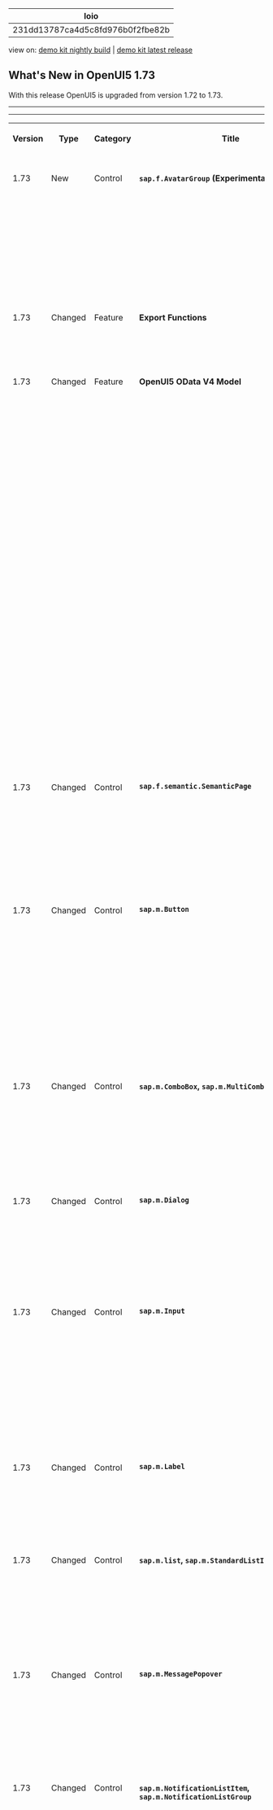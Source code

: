 <!-- loio231dd13787ca4d5c8fd976b0f2fbe82b -->

| loio |
| -----|
| 231dd13787ca4d5c8fd976b0f2fbe82b |

<div id="loio">

view on: [demo kit nightly build](https://sdk.openui5.org/nightly/#/topic/231dd13787ca4d5c8fd976b0f2fbe82b) | [demo kit latest release](https://sdk.openui5.org/topic/231dd13787ca4d5c8fd976b0f2fbe82b)</div>

## What's New in OpenUI5 1.73

With this release OpenUI5 is upgraded from version 1.72 to 1.73.

***

** **


<table>
<tr>
<th valign="top">

Version



</th>
<th valign="top">

Type



</th>
<th valign="top">

Category



</th>
<th valign="top">

Title



</th>
<th valign="top">

Description



</th>
<th valign="top">

Action



</th>
<th valign="top">

Available as of



</th>
</tr>
<tr>
<td valign="top">

 1.73 



</td>
<td valign="top">

 New 



</td>
<td valign="top">

 Control 



</td>
<td valign="top">

 **`sap.f.AvatarGroup` \(Experimental\)** 



</td>
<td valign="top">

**`sap.f.AvatarGroup` \(Experimental\)**

`AvatarGroup` is used to display a group of related avatars, arranged horizontally. The control allows you to display the avatars in different sizes, depending on your use case. Two group types are available: `Group` and `Individual`.

 ![](images/loiod2ac28d2859f484fb9228049eefe0372_HiRes.gif) 

For more information, see the [API Reference](https://sdk.openui5.org/api/sap.f.AvatarGroup) and the [Samples](https://sdk.openui5.org/entity/sap.f.AvatarGroup).

<sub>New•Control•Info Only•1.73</sub>



</td>
<td valign="top">

Info Only



</td>
<td valign="top">

2019-12-05



</td>
</tr>
<tr>
<td valign="top">

 1.73 



</td>
<td valign="top">

 Changed 



</td>
<td valign="top">

 Feature 



</td>
<td valign="top">

 **Export Functions** 



</td>
<td valign="top">

**Export Functions**

The `sap.ui.core.util.Export` class has been deprecated.

<sub>Changed•Feature•Info Only•1.73</sub>



</td>
<td valign="top">

 Info Only 



</td>
<td valign="top">

2019-12-05



</td>
</tr>
<tr>
<td valign="top">

 1.73 



</td>
<td valign="top">

 Changed 



</td>
<td valign="top">

 Feature 



</td>
<td valign="top">

 **OpenUI5 OData V4 Model** 



</td>
<td valign="top">

**OpenUI5 OData V4 Model**

The new version of the OpenUI5 OData V4 model introduces the following features:

-   Binding of operation parameters as described in [OData Operations](OData_Operations_b54f789.md) in the OpenUI5 documentation.

-   Methods for finding bindings that have become public:

    -   `sap.ui.model.odata.v4.ODataModel#getAllBindings`
    -   `sap.ui.model.Binding#getPath` 
    -   `sap.ui.model.Binding#getContext`
    -   `sap.ui.model.Binding#getModel`


> ### Restriction:  
> Due to the limited feature scope of this version of the OpenUI5 OData V4 model, check that all required features are in place before developing applications. Double-check the detailed documentation of the features, as certain parts of a feature may be missing. While we aim to be compatible with existing controls, some controls might not work due to small incompatibilities compared to `sap.ui.model.odata.(v2.)ODataModel`, or due to missing features in the model \(such as tree binding\). This also applies to controls such as `TreeTable` and `AnalyticalTable`, which are not supported in combination with the OpenUI5 OData V4 model. The interface for applications has been changed for easier and more efficient use of the model. For a summary of these changes, see [Changes Compared to OData V2 Model](Changes_Compared_to_OData_V2_Model_abd4d7c.md).

For more information, see [OData V4 Model](OData_V4_Model_5de13cf.md), the [API Reference](https://sdk.openui5.org/api/sap.ui.model.odata.v4), and the [Samples](https://sdk.openui5.org/entity/sap.ui.model.odata.v4.ODataModel).

<sub>Changed•Feature•Info Only•1.73</sub>



</td>
<td valign="top">

 Info Only 



</td>
<td valign="top">

2019-12-05



</td>
</tr>
<tr>
<td valign="top">

 1.73 



</td>
<td valign="top">

 Changed 



</td>
<td valign="top">

 Control 



</td>
<td valign="top">

 **`sap.f.semantic.SemanticPage`** 



</td>
<td valign="top">

**`sap.f.semantic.SemanticPage`**

The `fitContent` property of the `sap.f.DynamicPage` control is now also exposed in `sap.f.semantic.SemanticPage`. It's used to optimize the responsiveness and behavior of the control and we recommend using this property when displaying content of adaptive controls that stretch to fill the available space.For more information, see the [API Reference](https://sdk.openui5.org/api/sap.f.semantic.SemanticPage).

<sub>Changed•Control•Info Only•1.73</sub>



</td>
<td valign="top">

 Info Only 



</td>
<td valign="top">

2019-12-05



</td>
</tr>
<tr>
<td valign="top">

 1.73 



</td>
<td valign="top">

 Changed 



</td>
<td valign="top">

 Control 



</td>
<td valign="top">

 **`sap.m.Button`** 



</td>
<td valign="top">

**`sap.m.Button`**

Four new button types were introduced in the `sap.m.ButtonType` enum. Designed as message triggering buttons, use them to open `sap.m.MessagePopover`. Each button type has a dedicated meaning.

-   Critical
-   Negative
-   Success
-   Neutral

 ![](images/loiodbf0df86dd374616b631e278ab40f5de_LowRes.png) 

For more information, see the [API Reference](https://sdk.openui5.org/api/sap.m.ButtonType).

<sub>Changed•Control•Info Only•1.73</sub>



</td>
<td valign="top">

 Info Only 



</td>
<td valign="top">

2019-12-05



</td>
</tr>
<tr>
<td valign="top">

 1.73 



</td>
<td valign="top">

 Changed 



</td>
<td valign="top">

 Control 



</td>
<td valign="top">

 **`sap.m.ComboBox`, `sap.m.MultiComboBox`** 



</td>
<td valign="top">

**`sap.m.ComboBox`, `sap.m.MultiComboBox`**

We have updated the behavior of the `showItems` method. When the control's picker is opened, the dropdown arrow is not in pressed state, as it was previously. Now, pressing the dropdown arrow for the first time opens the control's picker with all items, and with the second press the picker is closed. For more information, see the [API Reference](https://sdk.openui5.org/api/sap.m.ComboBoxBase).

<sub>Changed•Control•Info Only•1.73</sub>



</td>
<td valign="top">

 Info Only 



</td>
<td valign="top">

2019-12-05



</td>
</tr>
<tr>
<td valign="top">

 1.73 



</td>
<td valign="top">

 Changed 



</td>
<td valign="top">

 Control 



</td>
<td valign="top">

 **`sap.m.Dialog`** 



</td>
<td valign="top">

**`sap.m.Dialog`**

We have enabled responsive padding support. Application developers can now configure `sap.m.Dialog` and enable its responsive padding in the SAP Fiori 3 themes.

For more information, see [Enabling Responsive Paddings According to the Control Width](Enabling_Responsive_Paddings_According_to_the_Control_Width_3b718b5.md).

<sub>Changed•Control•Info Only•1.73</sub>



</td>
<td valign="top">

 Info Only 



</td>
<td valign="top">

2019-12-05



</td>
</tr>
<tr>
<td valign="top">

 1.73 



</td>
<td valign="top">

 Changed 



</td>
<td valign="top">

 Control 



</td>
<td valign="top">

 **`sap.m.Input`** 



</td>
<td valign="top">

**`sap.m.Input`**

A `change` event is now fired when the browser autofill fills an input.

> ### Note:  
> If `showValueHelp` or `showSuggestion` are set to `true`, the native browser autofill will not fire a `change` event.

 For more information, see the [API Reference](https://sdk.openui5.org/api/sap.m.Input). 

<sub>Changed•Control•Info Only•1.73</sub>



</td>
<td valign="top">

 Info Only 



</td>
<td valign="top">

2019-12-05



</td>
</tr>
<tr>
<td valign="top">

 1.73 



</td>
<td valign="top">

 Changed 



</td>
<td valign="top">

 Control 



</td>
<td valign="top">

 **`sap.m.Label`** 



</td>
<td valign="top">

**`sap.m.Label`**

A visual change was introduced for the `sap.m.Label` control to align it with SAP Fiori Design Guidelines. The asterisk is now positioned on the right side of the text. For more information, see the [API Reference](https://sdk.openui5.org/api/sap.m.Label) and the [Sample](https://sdk.openui5.org/entity/sap.m.Label/sample/sap.m.sample.Label).

<sub>Changed•Control•Info Only•1.73</sub>



</td>
<td valign="top">

 Info Only 



</td>
<td valign="top">

2019-12-05



</td>
</tr>
<tr>
<td valign="top">

 1.73 



</td>
<td valign="top">

 Changed 



</td>
<td valign="top">

 Control 



</td>
<td valign="top">

 **`sap.m.list`, `sap.m.StandardListItem`** 



</td>
<td valign="top">

**`sap.m.list`, `sap.m.StandardListItem`**

The usability of the additional information text and its combination with title and description has been improved for these controls. The information text is no longer truncated if it is shorter than or equal to the character limit predefined by the control. For more information, see the [Card Explorer](https://sdk.openui5.org/test-resources/sap/ui/integration/demokit/cardExplorer/webapp/index.html#/explore/list/numeric).

<sub>Changed•Control•Info Only•1.73</sub>



</td>
<td valign="top">

 Info Only 



</td>
<td valign="top">

2019-12-05



</td>
</tr>
<tr>
<td valign="top">

 1.73 



</td>
<td valign="top">

 Changed 



</td>
<td valign="top">

 Control 



</td>
<td valign="top">

 **`sap.m.MessagePopover`** 



</td>
<td valign="top">

**`sap.m.MessagePopover`**

We have exposed the `groupItems` property and `navigateBack` function as APIs in the control. Using the `navigateBack` function you can navigate back to the list page, and with the `groupItems` property you can configure whether or not items should be grouped. For more information, see the [API Reference](https://sdk.openui5.org/api/sap.m.MessagePopover). 

<sub>Changed•Control•Info Only•1.73</sub>



</td>
<td valign="top">

 Info Only 



</td>
<td valign="top">

2019-12-05



</td>
</tr>
<tr>
<td valign="top">

 1.73 



</td>
<td valign="top">

 Changed 



</td>
<td valign="top">

 Control 



</td>
<td valign="top">

 **`sap.m.NotificationListItem`, `sap.m.NotificationListGroup`** 



</td>
<td valign="top">

**`sap.m.NotificationListItem`, `sap.m.NotificationListGroup`**

We have redesigned the notifications, and now they are lighter, easy to use, and aligned with the SAP Fiori 3 user experience. The changes include:

-   The priority of the notifications is now visualized with a status icon.
-   Action buttons in the `sap.m.OverflowToolbar` could now be hidden.
-   Collapse/expand functionality of the `sap.m.NotificationListGroup` is implemented with an arrow button instead of text.
-   For the `sap.m.NotificationListGroup`, we have enabled an item counter, which represents the count of currently loaded items inside this group. It can be visible or hidden using the new `showItemsCounter` property.
-   The new `authorInitials` property is now introduced for `sap.m.NotificationListItem`. It is visualized as an avatar, and used as a fallback when the `authorPicture` is not provided. The background color of the avatar is chosen randomly.

For more information, see the [API Reference](https://sdk.openui5.org/api/sap.m.NotificationListGroup) and the [Samples](https://sdk.openui5.org/entity/sap.m.NotificationListGroup). 

<sub>Changed•Control•Info Only•1.73</sub>



</td>
<td valign="top">

 Info Only 



</td>
<td valign="top">

2019-12-05



</td>
</tr>
<tr>
<td valign="top">

 1.73 



</td>
<td valign="top">

 Changed 



</td>
<td valign="top">

 Control 



</td>
<td valign="top">

 **`sap.m.NumericContent`** 



</td>
<td valign="top">

**`sap.m.NumericContent`**

A new `adaptiveFontSize` property is now introduced to meet different country/locale requirements according to the Unicode Common Locale Data Repository \(CLDR\). For more information, see the [API Reference](https://sdk.openui5.org/api/sap.m.NumericContent) and [CLDR](http://cldr.unicode.org/).

<sub>Changed•Control•Info Only•1.73</sub>



</td>
<td valign="top">

 Info Only 



</td>
<td valign="top">

2019-12-05



</td>
</tr>
<tr>
<td valign="top">

 1.73 



</td>
<td valign="top">

 Changed 



</td>
<td valign="top">

 Control 



</td>
<td valign="top">

 **`sap.m.PlanningCalendar`** 



</td>
<td valign="top">

**`sap.m.PlanningCalendar`**

We have added a new `headerId` parameter to the `rowHeaderClick` event, which enables developers to directly access row header by ID.

> ### Note:  
> Do not use this feature for `PlanningCalendar`’s `rowHeader` modification.

For more information, see the [API Reference](https://sdk.openui5.org/api/sap.m.PlanningCalendar).

<sub>Changed•Control•Info Only•1.73</sub>



</td>
<td valign="top">

 Info Only 



</td>
<td valign="top">

2019-12-05



</td>
</tr>
<tr>
<td valign="top">

 1.73 



</td>
<td valign="top">

 Changed 



</td>
<td valign="top">

 Control 



</td>
<td valign="top">

 **`sap.m.ProgressIndicator`** 



</td>
<td valign="top">

**`sap.m.ProgressIndicator`**

With the new `displayAnimation` property, you can now determine whether a percentage change is displayed with or without animation.For more information, see the [API Reference](https://sdk.openui5.org/api/sap.m.ProgressIndicator) and the [Sample](https://sdk.openui5.org/entity/sap.m.ProgressIndicator/sample/sap.m.sample.ProgressIndicator).

<sub>Changed•Control•Info Only•1.73</sub>



</td>
<td valign="top">

 Info Only 



</td>
<td valign="top">

2019-12-05



</td>
</tr>
<tr>
<td valign="top">

 1.73 



</td>
<td valign="top">

 Changed 



</td>
<td valign="top">

 Control 



</td>
<td valign="top">

 **`sap.ui.integration.widgets.Card`** 



</td>
<td valign="top">

**`sap.ui.integration.widgets.Card`**

-   We have improved the support for the relative date ranges. This allows the card developers to use date ranges, such as `lastYear` or `nextQuarter` inside the card's manifest. Such automatically calculated date ranges can be used in data requests or other card attributes. For more information, see [Integration Card Date Range Handling](https://sdk.openui5.org/test-resources/sap/ui/integration/demokit/cardExplorer/webapp/index.html#/learn/featureDateRangeHandling) in the Card Explorer.
-   We have added a new `format` namespace to hold formatters used in expression bindings, and added a predefined `date` formatter method to it. For more information, see the [Sample](https://sdk.openui5.org/test-resources/sap/ui/integration/demokit/cardExplorer/webapp/index.html#/explore/dateAndTime) in the Card Explorer.
-   The custom HTML element to consume cards on any web page is refactored. Now, height and width are specified in the standard CSS syntax and no longer as separate tag attributes. For more information, see the [Sample](https://sdk.openui5.org/test-resources/sap/ui/integration/demokit/cardExplorer/webapp/index.html#/explore/htmlConsumption) in the Card Explorer.

<sub>Changed•Control•Info Only•1.73</sub>



</td>
<td valign="top">

 Info Only 



</td>
<td valign="top">

2019-12-05



</td>
</tr>
<tr>
<td valign="top">

 1.73 



</td>
<td valign="top">

 Changed 



</td>
<td valign="top">

 Control 



</td>
<td valign="top">

 **`sap.ui.layout.cssgrid.ResponsiveColumnLayout`** 



</td>
<td valign="top">

**`sap.ui.layout.cssgrid.ResponsiveColumnLayout`**

This control now also supports Microsoft Internet Explorer 11, due to the implemented polyfill. For more information, see the [API Reference](https://sdk.openui5.org/api/sap.ui.layout.cssgrid.CSSGrid) and the [Sample](https://sdk.openui5.org/entity/sap.ui.layout.cssgrid.CSSGrid/sample/sap.ui.layout.sample.GridResponsiveColumnLayout).

<sub>Changed•Control•Info Only•1.73</sub>



</td>
<td valign="top">

 Info Only 



</td>
<td valign="top">

2019-12-05



</td>
</tr>
<tr>
<td valign="top">

 1.73 



</td>
<td valign="top">

 Changed 



</td>
<td valign="top">

 Control 



</td>
<td valign="top">

 **`sap.ui.table.AnalyticalTable`, `sap.ui.table.Table`, `sap.ui.table.TreeTable`** 



</td>
<td valign="top">

**`sap.ui.table.AnalyticalTable`, `sap.ui.table.Table`, `sap.ui.table.TreeTable`**

The `navigated` property that was introduced in version 1.72 is now also available for these controls \(if no row actions are available\). The property shows a navigation indicator at the end of a row to indicate that the user has either already navigated to further details or can navigate to further details from the item, depending on the application use case. For more information, see the [API Reference](https://sdk.openui5.org/api/sap.ui.table.RowSettings) and the [Sample](https://sdk.openui5.org/entity/sap.ui.table.Table/sample/sap.ui.table.sample.RowAction).

<sub>Changed•Control•Info Only•1.73</sub>



</td>
<td valign="top">

 Info Only 



</td>
<td valign="top">

2019-12-05



</td>
</tr>
<tr>
<td valign="top">

 1.73 



</td>
<td valign="top">

 Changed 



</td>
<td valign="top">

 Control 



</td>
<td valign="top">

 **`sap.uxap.ObjectPageHeader`** 



</td>
<td valign="top">

**`sap.uxap.ObjectPageHeader`**

With the new `objectImageBackgroundColor` property, you can now determine the background color of the icon or the image placeholder used in the `sap.uxap.ObjectPageHeader`.For more information, see the [API Reference](https://sdk.openui5.org/api/sap.uxap.ObjectPageHeader) and the [Sample](https://sdk.openui5.org/entity/sap.uxap.ObjectPageLayout/sample/sap.uxap.sample.ObjectPageHeaderContentPriorities).

<sub>Changed•Control•Info Only•1.73</sub>



</td>
<td valign="top">

 Info Only 



</td>
<td valign="top">

2019-12-05



</td>
</tr>
<tr>
<td valign="top">

 1.73 



</td>
<td valign="top">

 Changed 



</td>
<td valign="top">

 Control 



</td>
<td valign="top">

 **`sap.uxap.ObjectPageLayout`** 



</td>
<td valign="top">

**`sap.uxap.ObjectPageLayout`**

With the new `sectionChange` event, you can identify when the page is scrolled to a specific section. The `section` and `subSection` event parameters are provided when the event is fired.For more information, see the [API Reference](https://sdk.openui5.org/api/sap.uxap.ObjectPageLayout).

<sub>Changed•Control•Info Only•1.73</sub>



</td>
<td valign="top">

 Info Only 



</td>
<td valign="top">

2019-12-05



</td>
</tr>
<tr>
<td valign="top">

 1.73 



</td>
<td valign="top">

 New 



</td>
<td valign="top">

 Feature 



</td>
<td valign="top">

 **Demo Kit Search Highlighting** 



</td>
<td valign="top">

**Demo Kit Search Highlighting**

You can now easily find the results you're interested in with the new search highlighting functionality that we implemented for the *Search Results* page and the *API Reference* tree filter.

 ![](images/loio040558940043445a9299e24b37aef5c5_HiRes.gif) 

<sub>New•Feature•Info Only•1.73</sub>



</td>
<td valign="top">

 Info Only 



</td>
<td valign="top">

2019-12-05



</td>
</tr>
</table>

**Parent topic:** [Previous Versions](Previous_Versions_6660a59.md "")

**Related Information**  


[What's New in OpenUI5 1.113](What_s_New_in_OpenUI5_1_113_a9553fe.md "With this release OpenUI5 is upgraded from version 1.112 to 1.113.")

[What's New in OpenUI5 1.112](What_s_New_in_OpenUI5_1_112_34afc69.md "With this release OpenUI5 is upgraded from version 1.111 to 1.112.")

[What's New in OpenUI5 1.111](What_s_New_in_OpenUI5_1_111_7a67837.md "With this release OpenUI5 is upgraded from version 1.110 to 1.111.")

[What's New in OpenUI5 1.110](What_s_New_in_OpenUI5_1_110_71a855c.md "With this release OpenUI5 is upgraded from version 1.109 to 1.110.")

[What's New in OpenUI5 1.109](What_s_New_in_OpenUI5_1_109_3264bd2.md "With this release OpenUI5 is upgraded from version 1.108 to 1.109.")

[What's New in OpenUI5 1.108](What_s_New_in_OpenUI5_1_108_66e33f0.md "With this release OpenUI5 is upgraded from version 1.107 to 1.108.")

[What's New in OpenUI5 1.107](What_s_New_in_OpenUI5_1_107_d4ff916.md "With this release OpenUI5 is upgraded from version 1.106 to 1.107.")

[What's New in OpenUI5 1.106](What_s_New_in_OpenUI5_1_106_5b497b0.md "With this release OpenUI5 is upgraded from version 1.105 to 1.106.")

[What's New in OpenUI5 1.105](What_s_New_in_OpenUI5_1_105_4d6c00e.md "With this release OpenUI5 is upgraded from version 1.104 to 1.105.")

[What's New in OpenUI5 1.104](What_s_New_in_OpenUI5_1_104_69e567c.md "With this release OpenUI5 is upgraded from version 1.103 to 1.104.")

[What's New in OpenUI5 1.103](What_s_New_in_OpenUI5_1_103_0e98c76.md "With this release OpenUI5 is upgraded from version 1.102 to 1.103.")

[What's New in OpenUI5 1.102](What_s_New_in_OpenUI5_1_102_f038c99.md "With this release OpenUI5 is upgraded from version 1.101 to 1.102.")

[What's New in OpenUI5 1.101](What_s_New_in_OpenUI5_1_101_7733b00.md "With this release OpenUI5 is upgraded from version 1.100 to 1.101.")

[What's New in OpenUI5 1.100](What_s_New_in_OpenUI5_1_100_27dec1d.md "With this release OpenUI5 is upgraded from version 1.99 to 1.100.")

[What's New in OpenUI5 1.99](What_s_New_in_OpenUI5_1_99_4f35848.md "With this release OpenUI5 is upgraded from version 1.98 to 1.99.")

[What's New in OpenUI5 1.98](What_s_New_in_OpenUI5_1_98_d9f16f2.md "With this release OpenUI5 is upgraded from version 1.97 to 1.98.")

[What's New in OpenUI5 1.97](What_s_New_in_OpenUI5_1_97_fa0e282.md "With this release OpenUI5 is upgraded from version 1.96 to 1.97.")

[What's New in OpenUI5 1.96](What_s_New_in_OpenUI5_1_96_7a9269f.md "With this release OpenUI5 is upgraded from version 1.95 to 1.96.")

[What's New in OpenUI5 1.95](What_s_New_in_OpenUI5_1_95_a1aea67.md "With this release OpenUI5 is upgraded from version 1.94 to 1.95.")

[What's New in OpenUI5 1.94](What_s_New_in_OpenUI5_1_94_c40f1e6.md "With this release OpenUI5 is upgraded from version 1.93 to 1.94.")

[What's New in OpenUI5 1.93](What_s_New_in_OpenUI5_1_93_f273340.md "With this release OpenUI5 is upgraded from version 1.92 to 1.93.")

[What's New in OpenUI5 1.92](What_s_New_in_OpenUI5_1_92_1ef345d.md "With this release OpenUI5 is upgraded from version 1.91 to 1.92.")

[What's New in OpenUI5 1.91](What_s_New_in_OpenUI5_1_91_0a2bd79.md "With this release OpenUI5 is upgraded from version 1.90 to 1.91.")

[What's New in OpenUI5 1.90](What_s_New_in_OpenUI5_1_90_91c10c2.md "With this release OpenUI5 is upgraded from version 1.89 to 1.90.")

[What's New in OpenUI5 1.89](What_s_New_in_OpenUI5_1_89_e56cddc.md "With this release OpenUI5 is upgraded from version 1.88 to 1.89.")

[What's New in OpenUI5 1.88](What_s_New_in_OpenUI5_1_88_e15a206.md "With this release OpenUI5 is upgraded from version 1.87 to 1.88.")

[What's New in OpenUI5 1.87](What_s_New_in_OpenUI5_1_87_b506da7.md "With this release OpenUI5 is upgraded from version 1.86 to 1.87.")

[What's New in OpenUI5 1.86](What_s_New_in_OpenUI5_1_86_4c1c959.md "With this release OpenUI5 is upgraded from version 1.85 to 1.86.")

[What's New in OpenUI5 1.85](What_s_New_in_OpenUI5_1_85_1d18eb5.md "With this release OpenUI5 is upgraded from version 1.84 to 1.85.")

[What's New in OpenUI5 1.84](What_s_New_in_OpenUI5_1_84_dc76640.md "With this release OpenUI5 is upgraded from version 1.82 to 1.84.")

[What's New in OpenUI5 1.82](What_s_New_in_OpenUI5_1_82_3a8dd13.md "With this release OpenUI5 is upgraded from version 1.81 to 1.82.")

[What's New in OpenUI5 1.81](What_s_New_in_OpenUI5_1_81_f5e2a21.md "With this release OpenUI5 is upgraded from version 1.80 to 1.81.")

[What's New in OpenUI5 1.80](What_s_New_in_OpenUI5_1_80_8cee506.md "With this release OpenUI5 is upgraded from version 1.79 to 1.80.")

[What's New in OpenUI5 1.79](What_s_New_in_OpenUI5_1_79_99c4cdc.md "With this release OpenUI5 is upgraded from version 1.78 to 1.79.")

[What's New in OpenUI5 1.78](What_s_New_in_OpenUI5_1_78_f09b63e.md "With this release OpenUI5 is upgraded from version 1.77 to 1.78.")

[What's New in OpenUI5 1.77](What_s_New_in_OpenUI5_1_77_c46b439.md "With this release OpenUI5 is upgraded from version 1.76 to 1.77.")

[What's New in OpenUI5 1.76](What_s_New_in_OpenUI5_1_76_aad03b5.md "With this release OpenUI5 is upgraded from version 1.75 to 1.76.")

[What's New in OpenUI5 1.75](What_s_New_in_OpenUI5_1_75_5cbb62d.md "With this release OpenUI5 is upgraded from version 1.74 to 1.75.")

[What's New in OpenUI5 1.74](What_s_New_in_OpenUI5_1_74_c22208a.md "With this release OpenUI5 is upgraded from version 1.73 to 1.74.")

[What's New in OpenUI5 1.72](What_s_New_in_OpenUI5_1_72_521cad9.md "With this release OpenUI5 is upgraded from version 1.71 to 1.72.")

[What's New in OpenUI5 1.71](What_s_New_in_OpenUI5_1_71_a93a6a3.md "With this release OpenUI5 is upgraded from version 1.70 to 1.71.")

[What's New in OpenUI5 1.70](What_s_New_in_OpenUI5_1_70_f073d69.md "With this release OpenUI5 is upgraded from version 1.69 to 1.70.")

[What's New in OpenUI5 1.69](What_s_New_in_OpenUI5_1_69_89a18bd.md "With this release OpenUI5 is upgraded from version 1.68 to 1.69.")

[What's New in OpenUI5 1.68](What_s_New_in_OpenUI5_1_68_f94bf93.md "With this release OpenUI5 is upgraded from version 1.67 to 1.68.")

[What's New in OpenUI5 1.67](What_s_New_in_OpenUI5_1_67_a6b1472.md "With this release OpenUI5 is upgraded from version 1.66 to 1.67.")

[What's New in OpenUI5 1.66](What_s_New_in_OpenUI5_1_66_c9896e9.md "With this release OpenUI5 is upgraded from version 1.65 to 1.66.")

[What's New in OpenUI5 1.65](What_s_New_in_OpenUI5_1_65_0f5acfd.md "With this release OpenUI5 is upgraded from version 1.64 to 1.65.")

[What's New in OpenUI5 1.64](What_s_New_in_OpenUI5_1_64_0e30822.md "With this release OpenUI5 is upgraded from version 1.63 to 1.64.")

[What's New in OpenUI5 1.63](What_s_New_in_OpenUI5_1_63_e8d9da7.md "With this release OpenUI5 is upgraded from version 1.62 to 1.63.")

[What's New in OpenUI5 1.62](What_s_New_in_OpenUI5_1_62_771f4d5.md "With this release OpenUI5 is upgraded from version 1.61 to 1.62.")

[What's New in OpenUI5 1.61](What_s_New_in_OpenUI5_1_61_d991552.md "With this release OpenUI5 is upgraded from version 1.60 to 1.61.")

[What's New in OpenUI5 1.60](What_s_New_in_OpenUI5_1_60_5a0e1f7.md "With this release OpenUI5 is upgraded from version 1.58 to 1.60.")

[What's New in OpenUI5 1.58](What_s_New_in_OpenUI5_1_58_7c927aa.md "With this release OpenUI5 is upgraded from version 1.56 to 1.58.")

[What's New in OpenUI5 1.56](What_s_New_in_OpenUI5_1_56_108b7fd.md "With this release OpenUI5 is upgraded from version 1.54 to 1.56.")

[What's New in OpenUI5 1.54](What_s_New_in_OpenUI5_1_54_c838330.md "With this release OpenUI5 is upgraded from version 1.52 to 1.54.")

[What's New in OpenUI5 1.52](What_s_New_in_OpenUI5_1_52_849e1b6.md "With this release OpenUI5 is upgraded from version 1.50 to 1.52.")

[What's New in OpenUI5 1.50](What_s_New_in_OpenUI5_1_50_759e9f3.md "With this release OpenUI5 is upgraded from version 1.48 to 1.50.")

[What's New in OpenUI5 1.48](What_s_New_in_OpenUI5_1_48_fa1efac.md "With this release OpenUI5 is upgraded from version 1.46 to 1.48.")

[What's New in OpenUI5 1.46](What_s_New_in_OpenUI5_1_46_6307539.md "With this release OpenUI5 is upgraded from version 1.44 to 1.46.")

[What's New in OpenUI5 1.44](What_s_New_in_OpenUI5_1_44_a0cb7a0.md "With this release OpenUI5 is upgraded from version 1.42 to 1.44.")

[What's New in OpenUI5 1.42](What_s_New_in_OpenUI5_1_42_468b05d.md "With this release OpenUI5 is upgraded from version 1.40 to 1.42.")

[What's New in OpenUI5 1.40](What_s_New_in_OpenUI5_1_40_fbab50e.md "With this release OpenUI5 is upgraded from version 1.38 to 1.40.")

[What's New in OpenUI5 1.38](What_s_New_in_OpenUI5_1_38_f218918.md "With this release OpenUI5 is upgraded from version 1.36 to 1.38.")

